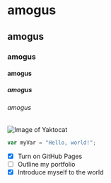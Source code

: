 # amogus
## amogus
### amogus
#### amogus
##### amogus
###### amogus

![Image of Yaktocat](https://octodex.github.com/images/yaktocat.png)


``` javascript
var myVar = "Hello, world!";
```


- [x] Turn on GitHub Pages
- [ ] Outline my portfolio
- [x] Introduce myself to the world
